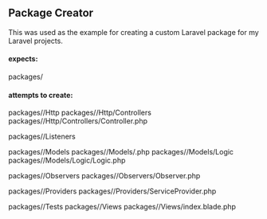 ## Package Creator

This was used as the example for creating a custom Laravel package for my Laravel projects.
#### expects:
packages/

#### attempts to create:
packages/<package-name>/Http
packages/<package-name>/Http/Controllers
packages/<package-name>/Http/Controllers/<package-name>Controller.php

packages/<package-name>/Listeners

packages/<package-name>/Models
packages/<package-name>/Models/<model-name>.php
packages/<package-name>/Models/Logic
packages/<package-name>/Models/Logic/<model-name>Logic.php

packages/<package-name>/Observers
packages/<package-name>/Observers/<model-name>Observer.php

packages/<package-name>/Providers
packages/<package-name>/Providers/<package-name>ServiceProvider.php

packages/<package-name>/Tests
packages/<package-name>/Views
packages/<package-name>/Views/index.blade.php
